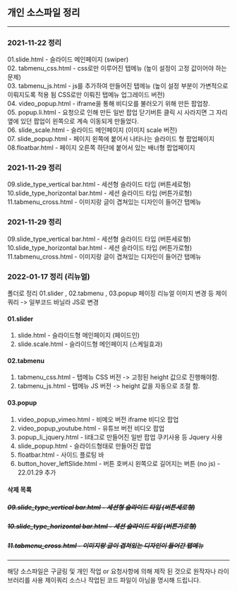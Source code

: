 ## 개인 소스파일 정리

-------------------------------------------------------------------------------
### 2021-11-22 정리

 01.slide.html - 슬라이드 메인페이지 (swiper) <br>
 02. tabmenu_css.html - css로만 이루어진 탭메뉴 (높이 설정이 고정 값이어야 하는 문제) <br>
 03. tabmenu_js.html - js를 추가하여 만들어진 탭메뉴 (높이 설정 부분이 가변적으로 이뤄지도록 적용 됨 CSS로만 이뤄진 탭메뉴 업그레이드 버전) <br>
 04. video_popup.html - iframe을 통해 비디오를 불러오기 위해 만든 팝업창. <br>
 05. popup.li.html - 요청으로 인해 만든 일반 팝업 닫기버튼 클릭 시 사라지면 그 자리 옆에 있던 팝업이 왼쪽으로 계속 이동되게 만들었다. <br>
 06. slide_scale.html - 슬라이드 메인페이지 (이미지 scale 버전) <br>
 07. slide_popup.html - 페이지 왼쪽에 붙어서 나타나는 슬라이드 형 팝업페이지 <br>
 08.floatbar.html - 페이지 오른쪽 하단에 붙어서 있는 배너형 팝업페이지 <br>

### 2021-11-29 정리

 09.slide_type_vertical bar.html - 세션형 슬라이드 타입 (버튼세로형) <br>
 10.slide_type_horizontal bar.html - 세션 슬라이드 타입 (버튼가로형) <br>
 11.tabmenu_cross.html - 이미지랑 글이 겹쳐있는 디자인이 들어간 탭메뉴 <br>

### 2021-11-29 정리

 09.slide_type_vertical bar.html - 세션형 슬라이드 타입 (버튼세로형) <br>
 10.slide_type_horizontal bar.html - 세션 슬라이드 타입 (버튼가로형) <br>
 11.tabmenu_cross.html - 이미지랑 글이 겹쳐있는 디자인이 들어간 탭메뉴 <br>

### 2022-01-17 정리 (리뉴얼)

 폴더로 정리 01.slider , 02.tabmenu , 03.popup
 페이징 리뉴얼 이미지 변경 등 제이쿼리 -> 일부코드 바닐라 JS로 변경

#### 01.slider
01. slide.html - 슬라이드형 메인페이지 (페이드인)
02. slide.scale.html - 슬라이드형 메인페이지 (스케일효과)

#### 02.tabmenu
01. tabmenu_css.html - 탭메뉴 CSS 버전 -> 고정된 height 값으로 진행해야함.
02. tabmenu_js.html - 탭메뉴 JS 버전 -> height 값을 자동으로 조절 함.

#### 03.popup
01. video_popup_vimeo.html - 비메오 버전 iframe 비디오 팝업
02. video_popup_youtube.html - 유튜브 버전 비디오 팝업
03. popup_li_jquery.html - li태그로 만들어진 일반 팝업 쿠키사용 등 Jquery 사용
04. slide_popup.html - 슬라이드형태로 만들어진 팝업
05. floatbar.html - 사이드 플로팅 바
06. button_hover_leftSlide.html - 버튼 호버시 왼쪽으로 길어지는 버튼 (no js) - 22.01.29 추가

#### 삭제 목록
 ##### ~~09.slide_type_vertical bar.html - 세션형 슬라이드 타입 (버튼세로형)~~
 ##### ~~10.slide_type_horizontal bar.html - 세션 슬라이드 타입 (버튼가로형)~~
 ##### ~~11.tabmenu_cross.html - 이미지랑 글이 겹쳐있는 디자인이 들어간 탭메뉴~~ 

-------------------------------------------------------------------------------

해당 소스파일은 구글링 및 개인 작업 or 요청사항에 의해 제작 된 것으로 원작자나 라이브러리를 사용
제이쿼리 소스나 작업된 코드 파일이 아님을 명시해 드립니다.
